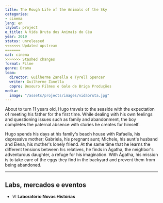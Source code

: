 ```yaml
---
title: The Rough Life of the Animals of the Sky
categories:
- cinema
lang: en
layout: project
o_title: A Vida Bruta dos Animais do Céu
year: 2019
status: unreleased
<<<<<<< Updated upstream
=======
cat: cinema
>>>>>>> Stashed changes
format: Filme
genre: Drama
team:
  director: Guilherme Zanella e Tyrell Spencer
  writer: Guilherme Zanella
  copro: Besouro Filmes e Galo de Briga Produções
media:
  image: "/assets/projects/images/vidabruta.jpg"
---
```


About to turn 11 years old, Hugo travels to the seaside with the expectation of meeting his father for the first time. While dealing with his own feelings and questioning issues such as family and abandonment, the boy completes the paternal absence with stories he creates for himself.

Hugo spends his days at his family's beach house with Rafaella, his depressive mother; Gabriela, his pregnant aunt; Michele, his aunt's husband and Elena, his mother's lonely friend. At the same time that he learns the different tensions between his relatives, he finds in Ágatha, the neighbor's adventurous daughter, a refuge for his imagination. With Ágatha, his mission is to take care of the eggs they find in the backyard and prevent them from being abandoned.

---

## Labs, mercados e eventos
* VI **Laboratório Novas Histórias**
